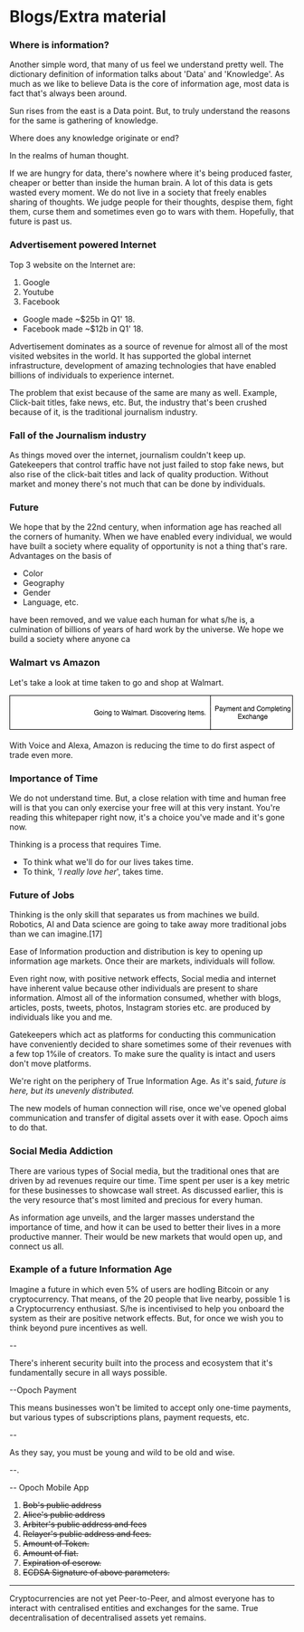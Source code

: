 # Blogs/Extra material

### Where is information?

Another simple word, that many of us feel we understand pretty well. The dictionary definition of information talks about 'Data' and 'Knowledge'. As much as we like to believe Data is the core of information age, most data is fact that's always been around. 

Sun rises from the east is a Data point. But, to truly understand the reasons for the same is gathering of knowledge. 

Where does any knowledge originate or end? 

In the realms of human thought. 

If we are hungry for data, there's nowhere where it's being produced faster, cheaper or better than inside the human brain. A lot of this data is gets wasted every moment. We do not live in a society that freely enables sharing of thoughts. We judge people for their thoughts, despise them, fight them, curse them and sometimes even go to wars with them. Hopefully, that future is past us.

### Advertisement powered Internet

Top 3 website on the Internet are:

1. Google
2. Youtube
3. Facebook

* Google made ~$25b in Q1' 18. 
* Facebook made ~$12b in Q1' 18.

Advertisement dominates as a source of revenue for almost all of the most visited websites in the world. It has supported the global internet infrastructure, development of amazing technologies that have enabled billions of individuals to experience internet. 

The problem that exist because of the same are many as well. Example, Click-bait titles, fake news, etc. But, the industry that's been crushed because of it, is the traditional journalism industry. 

### Fall of the Journalism industry

As things moved over the internet, journalism couldn't keep up. Gatekeepers that control traffic have not just failed to stop fake news, but also rise of the click-bait titles and lack of quality production. Without market and money there's not much that can be done by individuals. 

### Future

We hope that by the 22nd century, when information age has reached all the corners of humanity. When we have enabled every individual, we would have built a society where equality of opportunity is not a thing that's rare. Advantages on the basis of

* Color
* Geography
* Gender
* Language, etc.

have been removed, and we value each human for what s/he is, a culmination of billions of years of hard work by the universe. We hope we build a society where anyone ca

### Walmart vs Amazon

Let's take a look at time taken to go and shop at Walmart.

![Distribution of Time](../.gitbook/assets/untitled-diagram%20%281%29.png)

With Voice and Alexa, Amazon is reducing the time to do first aspect of trade even more. 

### Importance of Time

We do not understand time. But, a close relation with time and human free will is that you can only exercise your free will at this very instant. You're reading this whitepaper right now, it's a choice you've made and it's gone now. 

Thinking is a process that requires Time. 

* To think what we'll do for our lives takes time. 
* To think, _'I really love her_', takes time. 

### Future of Jobs

Thinking is the only skill that separates us from machines we build. Robotics, AI and Data science are going to take away more traditional jobs than we can imagine.\[17\] 

Ease of Information production and distribution is key to opening up information age markets. Once their are markets, individuals will follow. 

Even right now, with positive network effects, Social media and internet have inherent value because other individuals are present to share information. Almost all of the information consumed, whether with blogs, articles, posts, tweets, photos, Instagram stories etc. are produced by individuals like you and me.

Gatekeepers which act as platforms for conducting this communication have conveniently decided to share sometimes some of their revenues with a few top 1%ile of creators. To make sure the quality is intact and users don't move platforms.

We're right on the periphery of True Information Age. As it's said, _future is here, but its unevenly distributed._

The new models of human connection will rise, once we've opened global communication and transfer of digital assets over it with ease. Opoch aims to do that.

### Social Media Addiction

There are various types of Social media, but the traditional ones that are driven by ad revenues require our time. Time spent per user is a key metric for these businesses to showcase wall street. As discussed earlier, this is the very resource that's most limited and precious for every human. 

As information age unveils, and the larger masses understand the importance of time, and how it can be used to better their lives in a more productive manner. Their would be new markets that would open up, and connect us all.

### Example of a future Information Age 

Imagine a future in which even 5% of users are hodling Bitcoin or any cryptocurrency. That means, of the 20 people that live nearby, possible 1 is a Cryptocurrency enthusiast. S/he is incentivised to help you onboard the system as their are positive network effects. But, for once we wish you to think beyond pure incentives as well.

-- 

There's inherent security built into the process and ecosystem that it's fundamentally secure in all ways possible.

--Opoch Payment

This means businesses won't be limited to accept only one-time payments, but various types of subscriptions plans, payment requests, etc.

-- 

As they say, you must be young and wild to be old and wise.

--. 

-- Opoch Mobile App

1. ~~Bob's public address~~
2. ~~Alice's public address~~
3. ~~Arbiter's public address and fees~~
4. ~~Relayer's public address and fees.~~
5. ~~Amount of Token.~~
6. ~~Amount of fiat.~~
7. ~~Expiration of escrow.~~
8. ~~ECDSA Signature of above parameters.~~

--- 

Cryptocurrencies are not yet Peer-to-Peer, and almost everyone has to interact with centralised entities and exchanges for the same. True decentralisation of decentralised assets yet remains.

